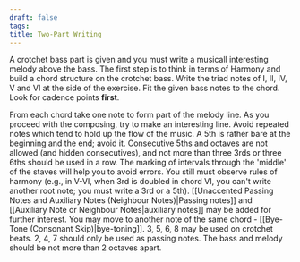 ```yaml
---
draft: false
tags:
title: Two-Part Writing
---
```

A crotchet bass part is given and you must write a musicall interesting melody above the bass. 
The first step is to think in terms of Harmony and build a chord structure on the crotchet bass.
Write the triad notes of I, II, IV, V and VI at the side of the exercise. Fit the given bass notes to the chord. Look for cadence points **first**. 

From each chord take one note to form part of the melody line. As you proceed with the composing, try to make an interesting line. Avoid repeated notes which tend to hold up the flow of the music. A 5th is rather bare at the beginning and the end; avoid it. Consecutive 5ths and octaves are not allowed (and hidden consecutives), and not more than three 3rds or three 6ths should be used in a row. The marking of intervals through the 'middle' of the staves will help you to avoid errors. You still must observe rules of harmony (e.g., in V-VI, when 3rd is doubled in chord VI, you can't write another root note; you must write a 3rd or a 5th). [[Unaccented Passing Notes and Auxiliary Notes (Neighbour Notes)|Passing notes]] and [[Auxiliary Note or Neighbour Notes|auxiliary notes]] may be added for further interest. You may move to another note of the same chord - [[Bye-Tone (Consonant Skip)|bye-toning]].
3, 5, 6, 8 may be used on crotchet beats. 2, 4, 7 should only be used as passing notes. The bass and melody should be not more than 2 octaves apart.
